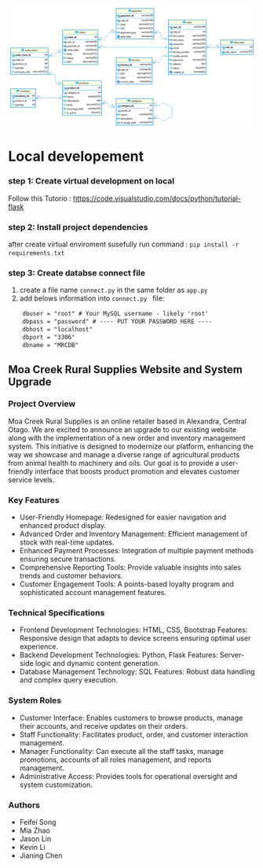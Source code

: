 ![mcrs ERDs](static\images\mcrs8.png "mcrs ERDs]")
# Local developement #
### step 1: Create virtual development on local ###
Follow this Tutorio : https://code.visualstudio.com/docs/python/tutorial-flask 

### step 2: Install project dependencies ###
after create virtual enviroment susefully
run command :
` pip install -r requirements.txt `

### step 3: Create databse connect file ###
1. create a file name `connect.py` in the same folder as ` app.py `
2. add belows information into `connect.py ` file:
   
```
    dbuser = "root" # Your MySQL username - likely 'root'
    dbpass = "password" # ---- PUT YOUR PASSWORD HERE ----
    dbhost = "localhost" 
    dbport = "3306"
    dbname = "MRCDB"
```


## Moa Creek Rural Supplies Website and System Upgrade
### Project Overview
Moa Creek Rural Supplies is an online retailer based in Alexandra, Central Otago. We are excited to announce an upgrade to our existing website along with the implementation of a new order and inventory management system. This initiative is designed to modernize our platform, enhancing the way we showcase and manage a diverse range of agricultural products from animal health to machinery and oils. Our goal is to provide a user-friendly interface that boosts product promotion and elevates customer service levels.

### Key Features
* User-Friendly Homepage: Redesigned for easier navigation and enhanced product display.
* Advanced Order and Inventory Management: Efficient management of stock with real-time updates.
* Enhanced Payment Processes: Integration of multiple payment methods ensuring secure transactions.
* Comprehensive Reporting Tools: Provide valuable insights into sales trends and customer behaviors.
* Customer Engagement Tools: A points-based loyalty program and sophisticated account management features.
### Technical Specifications
* Frontend Development
Technologies: HTML, CSS, Bootstrap
Features: Responsive design that adapts to device screens ensuring optimal user experience.
* Backend Development
Technologies: Python, Flask
Features: Server-side logic and dynamic content generation.
* Database Management
Technology: SQL
Features: Robust data handling and complex query execution.
### System Roles
* Customer Interface: Enables customers to browse products, manage their accounts, and receive updates on their orders.
* Staff Functionality: Facilitates product, order, and customer interaction management.
* Manager Functionality: Can execute all the staff tasks, manage promotions, accounts of all roles management, and reports management.
* Administrative Access: Provides tools for operational oversight and system customization.

### Authors
* Feifei Song
* Mia Zhao
* Jason Lin
* Kevin Li
* Jianing Chen
